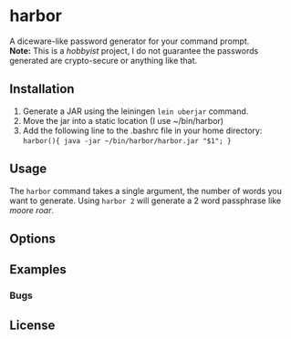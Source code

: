 # harbor

A diceware-like password generator for your command prompt.  
__Note:__ This is a _hobbyist_ project, I do not guarantee the passwords generated are crypto-secure or anything like that.

## Installation

1. Generate a JAR using the leiningen `lein uberjar` command.  
2. Move the jar into a static location (I use ~/bin/harbor)  
3. Add the following line to the .bashrc file in your home directory: `harbor(){ java -jar ~/bin/harbor/harbor.jar "$1"; }`

## Usage

The `harbor` command takes a single argument, the number of words you want to generate.
Using `harbor 2` will generate a 2 word passphrase like _moore roar_.

## Options

## Examples

### Bugs

## License
